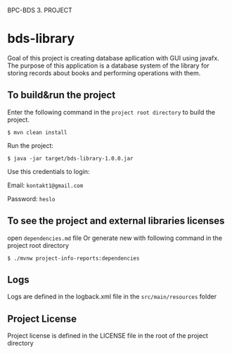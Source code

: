 BPC-BDS 3. PROJECT
# bds-library
Goal of this project is creating database apllication with GUI using javafx. 
The purpose of this application is a database system of the library for storing records about books and performing operations with them.

## To build&run the project
Enter the following command in the `project root directory` to build the project.
```shell
$ mvn clean install
```

Run the project:
```shell
$ java -jar target/bds-library-1.0.0.jar
```
Use this credentials to login:

Email: `kontakt1@gmail.com`

Password: `heslo`

## To see the project and external libraries licenses
open `dependencies.md` file
Or generate new with following command in the project root directory
```shell
$ ./mvnw project-info-reports:dependencies
```

## Logs
Logs are defined in the logback.xml file in the `src/main/resources` folder

## Project License
Project license is defined in the LICENSE file in the root of the project directory
